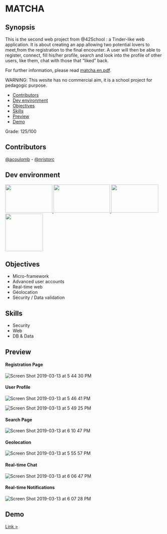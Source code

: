 # MATCHA

## Synopsis
This is the second web project from @42School : a Tinder-like web application. 
It is about creating an app allowing two potential lovers to meet,from the registration to the final encounter. A user will then be able to register, connect, fill his/her profile, search and look into the profile of other users, like them, chat with those that “liked” back.

For further information, please read [matcha.en.pdf](https://github.com/acoulomb/matcha42/blob/master/matcha.en.pdf).

WARNING: This wesite has no commercial aim, it is a school project for pedagogic purpose.

- [Contributors](#contributors)
- [Dev environment](#dev-environment)
- [Objectives](#objectives)
- [Skills](#skills)
- [Preview](#preview)
- [Demo](#demo)

Grade: 125/100

## Contributors
[@acoulomb](https://github.com/acoulomb) - [@nristorc](https://github.com/nristorc)

## Dev environment
<a href="https://nodejs.org/en/" target="_blank">
    <img width="150" height='90' src="https://cdn.worldvectorlogo.com/logos/nodejs.svg">
</a>

<a href="https://expressjs.com/" target="_blank">
    <img width="180" height='90' src="https://expressjs.com/images/express-facebook-share.png">
</a>

<a href="https://www.mysql.com/" target="_blank">
    <img width="150" height='90' src="https://upload.wikimedia.org/wikipedia/fr/thumb/6/62/MySQL.svg/1200px-MySQL.svg.png">
</a>

<a href="https://getbootstrap.com/" target="_blank">
    <img width="120" height='120' src="https://www.seeklogo.net/wp-content/uploads/2016/06/bootstrap-logo-vector-download.jpg">
</a>

## Objectives
- Micro-framework 
- Advanced user accounts 
- Real-time web
- Géolocation 
- Sécurity / Data validation 

## Skills
- Security 
- Web 
- DB & Data

## Preview

#### Registration Page
![Screen Shot 2019-03-13 at 5 44 30 PM](https://user-images.githubusercontent.com/38137535/54301049-7a54ee80-45be-11e9-9d2e-9f4e571c04c5.png)

#### User Profile
![Screen Shot 2019-03-13 at 5 46 41 PM](https://user-images.githubusercontent.com/38137535/54301121-9ce70780-45be-11e9-9c81-5777829d2e50.png)

![Screen Shot 2019-03-13 at 5 49 25 PM](https://user-images.githubusercontent.com/38137535/54301138-a7a19c80-45be-11e9-8182-07716322eac0.png)

#### Search Page
![Screen Shot 2019-03-13 at 6 10 47 PM](https://user-images.githubusercontent.com/38137535/54301172-bc7e3000-45be-11e9-85dd-f76b47fae206.png)

#### Geolocation
![Screen Shot 2019-03-13 at 5 55 57 PM](https://user-images.githubusercontent.com/38137535/54301240-d61f7780-45be-11e9-991d-6e745590f8df.png)

#### Real-time Chat
![Screen Shot 2019-03-13 at 6 06 47 PM](https://user-images.githubusercontent.com/38137535/54301298-f8b19080-45be-11e9-9240-d3ace0dbe682.png)

#### Real-time Notifications
![Screen Shot 2019-03-13 at 6 07 28 PM](https://user-images.githubusercontent.com/38137535/54301352-1252d800-45bf-11e9-80c9-41a83b72ff45.png)


## Demo
[Link > ](https://drive.google.com/file/d/1oMwi0cKbdhprY3344fR5Qk_erlLGNh7s/view?usp=sharing)
